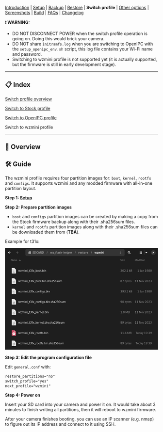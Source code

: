 
[Introduction](README.md) | [Setup](README_setup.md) | [Backup](README_backup.md) | [Restore](README_restore.md) | **Switch profile** | [Other options](README_other_options.md) | [Screenshots](README_screenshots.md) | [Build](README_build.md) | [FAQs](README_FAQs.md) | [Changelog](Changelog.md)


**❗ WARNING:**
- DO NOT DISCONNECT POWER when the switch profile operation is going on. Doing this would brick your camera.
- DO NOT share `initramfs.log` when you are switching to OpenIPC with the `setup_openipc_env.sh` script, this log file contains your Wi-Fi name and password.
- Switching to wzmini profile is not supported yet (it is actually supported, but the firmware is still in early development stage).

-----

## 📋 Index

[Switch profile overview](README_switch_profile.md)

[Switch to Stock profile](README_switch_profile_stock.md)

[Switch to OpenIPC profile](README_switch_profile_openipc.md)

Switch to wzmini profile

-----

## 📄 Overview

## 🛠️ Guide

The wzmini profile requires four partition images for: `boot`, `kernel`, `rootfs` and `configs`. It supports wzmini and any modded firmware with all-in-one partition layout.

**Step 1: [Setup](README_setup.md)**

**Step 2: Prepare partition images**

- `boot` and `configs` partition images can be created by making a copy from the Stock firmware backup along with their .sha256sum files.
- `kernel` and `rootfs` partition images along with their .sha256sum files can be downloaded them from (**TBA**).

Example for t31x:

![Alt text](https://raw.githubusercontent.com/archandanime/wz_flash-helper/main/images/switch_profile_wzmini.png)

**Step 3: Edit the program configuration file**

Edit `general.conf` with:
```
restore_partitions="no"
switch_profile="yes"
next_profile="wzmini"
```

**Step 4: Power on**

Insert your SD card into your camera and power it on. It would take about 3 minutes to finish writing all partitions, then it will reboot to wzmini firmware.

After your camera finishes booting, you can use an IP scanner (e.g. nmap) to figure out its IP address and connect to it using SSH.

